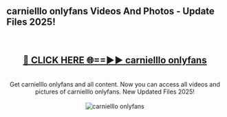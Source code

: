 <h2>carnielllo onlyfans Videos And Photos - Update Files 2025!</h2>
<br>
<div align="center">
<h2><a href="https://linkcuts.com/hfmhzwbr" rel="nofollow">🔴 CLICK HERE 🌐==►► carnielllo onlyfans</a></h2>
<br>
Get carnielllo onlyfans and all content. Now you can access all videos and pictures of carnielllo onlyfans. New Updated Files 2025!
<br>
<br>
<a href="https://linkcuts.com/hfmhzwbr" rel="nofollow" data-target="animated-image.originalLink"><img src="https://i.ibb.co.com/WyWwxjT/player-gif2.gif" alt="carnielllo onlyfans" style="max-width: 100%; display: inline-block;" data-target="animated-image.originalImage"></a>
</div>
<br>